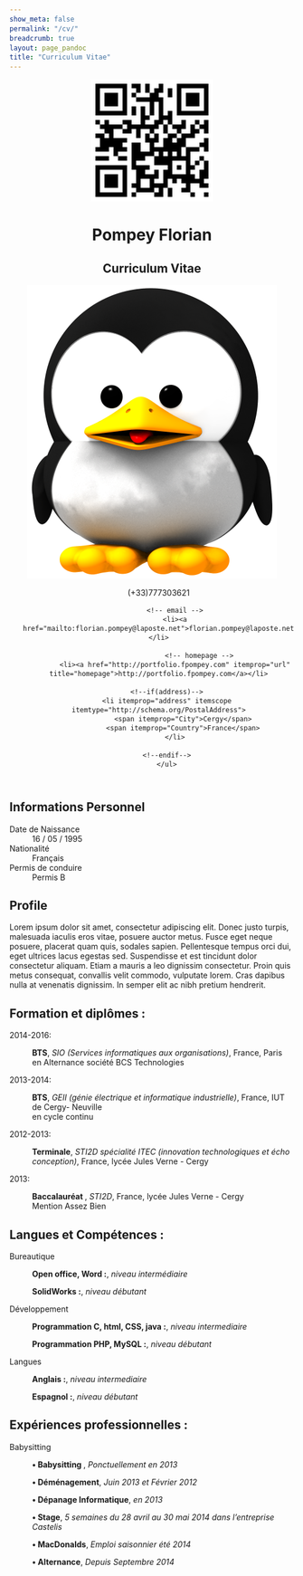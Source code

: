 ```yaml
---
show_meta: false
permalink: "/cv/"
breadcrumb: true
layout: page_pandoc
title: "Curriculum Vitae"
---
```

  <header itemscope itemtype="http://http://schema.org/Person" class="with-photo">
    <div id="title" class="qrcode">
            <img id="qrcode" src="../assets/img/images_pandoc/qrcode.png" />
            <h1 class="fullname">
        <span itemprop="givenName">Pompey</span>
        <span itemprop="familyName">Florian</span>
      </h1>
      <h2 class="title">Curriculum Vitae</h2>
    </div>
        <img src="../assets/img/images_pandoc/picture.png" />
        <ul class="details">
      	    <!-- phone -->
            <!-- mobile -->
            (+33)777303621
            <!-- fax -->

            <!-- email -->
            <li><a href="mailto:florian.pompey@laposte.net">florian.pompey@laposte.net</a></li>

                        <!-- homepage -->
            <li><a href="http://portfolio.fpompey.com" itemprop="url" title="homepage">http://portfolio.fpompey.com</a></li>
            
	    <!--if(address)-->
	    <li itemprop="address" itemscope itemtype="http://schema.org/PostalAddress">
                <span itemprop="City">Cergy</span>
                <span itemprop="Country">France</span>
            </li>
            
	    <!--endif-->
        </ul>
  </header>

  <section id="informations-personnel" class="level2 listing">
  <h2>Informations Personnel</h2>
  <dl>
  <dt>Date de Naissance</dt>
  <dd>16 / 05 / 1995</dd>
  <dt>Nationalité</dt>
  <dd>Français</dd>
  <dt>Permis de conduire</dt>
  <dd>Permis B</dd>
  </dl>
  </section>

  <section id="profile" class="level2">
  <h2>Profile</h2>
  <p>Lorem ipsum dolor sit amet, consectetur adipiscing elit. Donec justo turpis, malesuada iaculis eros vitae, posuere auctor metus. Fusce eget neque posuere, placerat quam quis, sodales sapien. Pellentesque tempus orci dui, eget ultrices lacus egestas sed. Suspendisse et est tincidunt dolor consectetur aliquam. Etiam a mauris a leo dignissim consectetur. Proin quis metus consequat, convallis velit commodo, vulputate lorem. Cras dapibus nulla at venenatis dignissim. In semper elit ac nibh pretium hendrerit.</p>
  </section>

  <section id="education" class="level2">
  <h2>Formation et diplômes :</h2>
  
  <dl>
  <dt>2014-2016:</dt>
  <dd><p><strong>BTS</strong>, <em>SIO (Services informatiques aux organisations)</em>, France, Paris<br/> en Alternance société BCS Technologies</p></dd>
  </dl>

  <dl>
  <dt>2013-2014:</dt>
  <dd><p><strong>BTS</strong>, <em>GEII (génie électrique et informatique industrielle)</em>, France, IUT de Cergy- Neuville<br/> en cycle continu</p></dd>
  </dl>
  
  <dl>
  <dt>2012-2013:</dt>
  <dd><p><strong>Terminale</strong>, <em>STI2D spécialité ITEC (innovation technologiques et écho conception)</em>, France, lycée Jules Verne - Cergy<br/></p></dd>
  </dl>
  
  <dl>
  <dt>2013:</dt>
  <dd><p><strong>Baccalauréat </strong>, <em>STI2D</em>, France, lycée Jules Verne - Cergy<br/> Mention Assez Bien</p></dd>
  
  </dl>
  </section>
  
  <section id="awards-and-grants" class="level2">
  <h2>Langues  et  Compétences :</h2>
  <dl>
  
  <dt>Bureautique</dt>
  <dd><p><strong>Open office, Word :</strong>, <em>niveau intermédiaire</em></p></dd>
  <dd><p><strong>SolidWorks :</strong>, <em>niveau débutant</em></p></dd>
  
  <dt>Développement</dt>
  <dd><p><strong>Programmation C, html, CSS, java :</strong>, <em>niveau intermediaire</em></p></dd>
  <dd><p><strong>Programmation PHP, MySQL :</strong>, <em>niveau débutant</em></p></dd>
  
  <dt>Langues</dt>
  <dd><p><strong>Anglais :</strong>, <em>niveau intermediaire</em></p></dd>
  <dd><p><strong>Espagnol :</strong>, <em>niveau débutant</em></p></dd>
  
  </dl>
  </section>
  
  <section id="experience" class="level2">
  <h2>Expériences professionnelles :</h2>
  
  <dt>Babysitting </dt>
  <dd><p><strong>• Babysitting </strong>, <em>Ponctuellement en 2013</em></p></dd>
  <dd><p><strong>• Déménagement</strong>, <em>Juin 2013 et Février 2012</em></p></dd>
  <dd><p><strong>• Dépanage Informatique</strong>, <em>en 2013</em></p></dd>
  <dd><p><strong>• Stage</strong>, <em>5 semaines du 28 avril au 30 mai 2014 dans l’entreprise Castelis</em></p></dd>
  <dd><p><strong>• MacDonalds</strong>, <em>Emploi saisonnier été 2014</em></p></dd>
  <dd><p><strong>• Alternance</strong>, <em>Depuis Septembre 2014</em></p></dd>
  
  </section>
